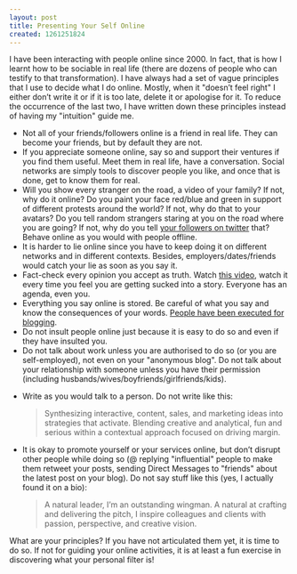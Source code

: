 ```yaml
--- 
layout: post
title: Presenting Your Self Online
created: 1261251824
---
```

<p>I have been interacting with people online since 2000. In fact, that is how I learnt how to be sociable in real life (there are dozens of people who can testify to that transformation). I have always had a set of vague principles that I use to decide what I do online. Mostly, when it "doesn’t feel right" I either don’t write it or if it is too late, delete it or apologise for it. To reduce the occurrence of the last two, I have written down these principles instead of having my "intuition" guide me. </p>  
<ul>
	<li>Not all of your friends/followers online is a friend in real life. They can become your friends, but by default they are not.</li>
	<li>If you appreciate someone online, say so and support their ventures if you find them useful. Meet them in real life, have a conversation. Social networks are simply tools to discover people you like, and once that is done, get to know them for real.</li>
	<li>Will you show every stranger on the road, a video of your family? If not, why do it online? Do you paint your face red/blue and green in support of different protests around the world? If not, why  do that to your avatars? Do you tell random strangers staring at you on the road where you are going? If not, why do you tell <a href="http://gowalla.com/">your followers on twitter</a> that? Behave online as you would with people offline. </li>
	<li>It is harder to lie online since you have to keep doing it on different networks and in different contexts. Besides, employers/dates/friends would catch your lie as soon as you say it.</li>
	<li>Fact-check every opinion you accept as truth. Watch <a href="http://tedxmidatlantic.com/live/#TylerCowen">this video</a>, watch it every time you feel you are getting sucked into a story. Everyone has an agenda, even you.</li>
	<li>Everything you say online is stored. Be careful of what you say and know the consequences of your words. <a href="http://threatened.globalvoicesonline.org/">People have been executed for blogging</a>.</li>
	<li>Do not insult people online just because it is easy to do so and even if they have insulted you.</li>
	<li>Do not talk about work unless you are authorised to do so (or you are self-employed), not even on your "anonymous blog". Do not talk about your relationship with someone unless you have their permission (including husbands/wives/boyfriends/girlfriends/kids).</li>
	<li>
<p>Write as you would talk to a person. Do not write like this:</p>		
<blockquote>
	<p>Synthesizing interactive, content, sales, and marketing ideas into strategies that activate. Blending creative and analytical, fun and serious within a contextual approach focused on driving margin.</p>
</blockquote>
	</li> 
	<li>
	<p>It is okay to promote yourself or your services online, but don’t disrupt other people while doing so (@ replying "influential" people to make them retweet your posts, sending Direct Messages to "friends" about the latest post on your blog). Do not say stuff like this (yes, I actually found it on a bio):</p>
	<blockquote>
		<p>A natural leader, I’m an outstanding wingman. A natural at crafting and delivering the pitch, I inspire colleagues and clients with passion, perspective, and creative vision.</p>
	</blockquote>
	</li>
</ul>
<p>What are your principles? If you have not articulated them yet, it is time to do so. If not for guiding your online activities, it is at least a fun exercise in discovering what your personal filter is!</p>
